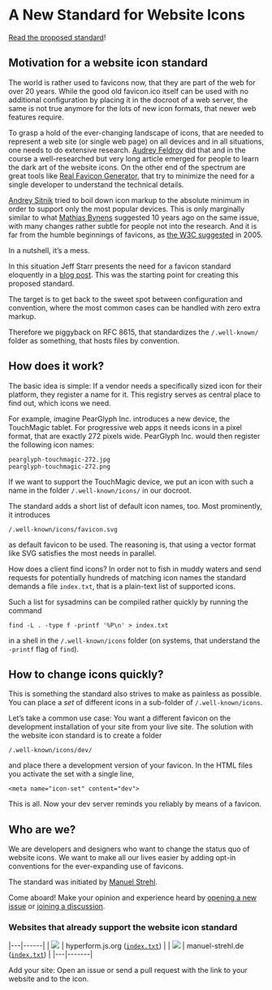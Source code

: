 # A New Standard for Website Icons

[Read the proposed standard](standard.md)!

## Motivation for a website icon standard

The world is rather used to favicons now, that they are part of the web for
over 20 years.
While the good old favicon.ico itself can be used with no additional
configuration by placing it in the docroot of a web server, the same is not
true anymore for the lots of new icon formats, that newer web features
require.

To grasp a hold of the ever-changing landscape of icons, that are needed to
represent a web site (or single web page) on all devices and in all situations,
one needs to do extensive research.
[Audrey Feldroy](https://github.com/audreyfeldroy/favicon-cheat-sheet) did that
and in the course a well-researched but very long article emerged for people
to learn the dark art of the website icons.
On the other end of the spectrum are great tools like [Real Favicon
Generator](https://realfavicongenerator.net/), that try to minimize the need
for a single developer to understand the technical details.

[Andrey
Sitnik](https://evilmartians.com/chronicles/how-to-favicon-in-2021-six-files-that-fit-most-needs)
tried to boil down icon markup to the absolute minimum in order to support only
the most popular devices.
This is only marginally similar to what [Mathias
Bynens](https://mathiasbynens.be/notes/touch-icons) suggested 10 years ago on
the same issue, with many changes rather subtle for people not into the
research.
And it is far from the humble beginnings of favicons, as [the W3C
suggested](https://www.w3.org/2005/10/howto-favicon) in 2005.

In a nutshell, it’s a mess.

In this situation Jeff Starr presents the need for a favicon standard
eloquently in a [blog post](https://perishablepress.com/favicon-standard/).
This was the starting point for creating this proposed standard.

The target is to get back to the sweet spot between configuration and
convention, where the most common cases can be handled with zero extra
markup.

Therefore we piggyback on RFC 8615, that standardizes the `/.well-known/`
folder as something, that hosts files by convention.

## How does it work?

The basic idea is simple: If a vendor needs a specifically sized icon for their
platform, they register a name for it.
This registry serves as central place to find out, which icons we need.

For example, imagine PearGlyph Inc. introduces a new device, the TouchMagic
tablet. For progressive web apps it needs icons in a pixel format, that are
exactly 272 pixels wide. PearGlyph Inc. would then register the following
icon names:

    pearglyph-touchmagic-272.jpg
    pearglyph-touchmagic-272.png

If we want to support the TouchMagic device, we put an icon with such a name
in the folder `/.well-known/icons/` in our docroot.

The standard adds a short list of default icon names, too.
Most prominently, it introduces

    /.well-known/icons/favicon.svg

as default favicon to be used.
The reasoning is, that using a vector format like SVG satisfies the most needs
in parallel.

How does a client find icons? In order not to fish in muddy waters and send
requests for potentially hundreds of matching icon names the standard demands
a file `index.txt`, that is a plain-text list of supported icons.

Such a list for sysadmins can be compiled rather quickly by running the command

    find -L . -type f -printf '%P\n' > index.txt

in a shell in the `/.well-known/icons` folder (on systems, that understand the
`-printf` flag of `find`).

## How to change icons quickly?

This is something the standard also strives to make as painless as possible.
You can place a _set_ of different icons in a sub-folder of
`/.well-known/icons`.

Let’s take a common use case: You want a different favicon on the development
installation of your site from your live site.
The solution with the website icon standard is to create a folder

    /.well-known/icons/dev/

and place there a development version of your favicon.
In the HTML files you activate the set with a single line,

    <meta name="icon-set" content="dev">

This is all.
Now your dev server reminds you reliably by means of a favicon.

## Who are we?

We are developers and designers who want to change the status quo of website
icons. We want to make all our lives easier by adding opt-in conventions for
the ever-expanding use of favicons.

The standard was initiated by [Manuel Strehl](https://manuel-strehl.de).

Come aboard! Make your opinion and experience heard by [opening a new
issue](https://github.com/website-icon/standard/issues/new/choose) or [joining
a discussion](https://github.com/website-icon/standard/discussions).

### Websites that already support the website icon standard

|---|------|
| ![](https://hyperform.js.org/.well-known/icons/icon-144.png) | hyperform.js.org ([`index.txt`](https://hyperform.js.org/.well-known/icons/index.txt)) |
| ![](https://manuel-strehl.de/.well-known/icons/icon-144.png) | manuel-strehl.de ([`index.txt`](https://manuel-strehl.de/.well-known/icons/index.txt)) |
|---|-------|

Add your site: Open an issue or send a pull request with the link to your
website and to the icon.

<!--
https://css-tricks.com/favicon-quiz/
https://stackoverflow.com/questions/48956465/favicon-standard-2021-svg-ico-png-and-dimensions
-->

